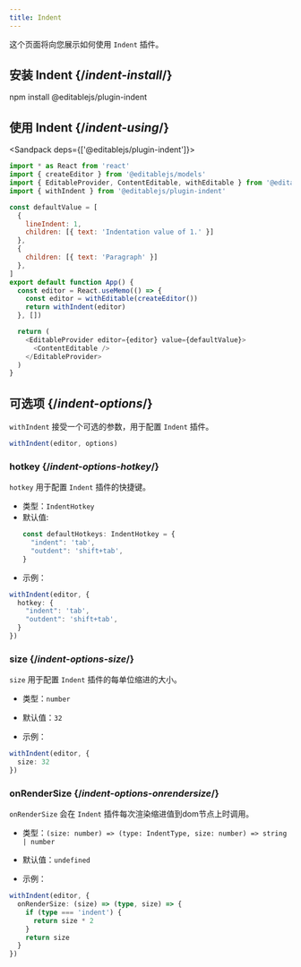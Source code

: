 ```yaml
---
title: Indent
---
```


<Intro>

这个页面将向您展示如何使用 `Indent` 插件。

</Intro>

## 安装 Indent {/*indent-install*/}

<TerminalBlock>

npm install @editablejs/plugin-indent

</TerminalBlock>

## 使用 Indent {/*indent-using*/}

<Sandpack deps={['@editablejs/plugin-indent']}>

```js
import * as React from 'react'
import { createEditor } from '@editablejs/models'
import { EditableProvider, ContentEditable, withEditable } from '@editablejs/editor'
import { withIndent } from '@editablejs/plugin-indent'

const defaultValue = [
  {
    lineIndent: 1,
    children: [{ text: 'Indentation value of 1.' }]
  },
  {
    children: [{ text: 'Paragraph' }]
  },
]
export default function App() {
  const editor = React.useMemo(() => {
    const editor = withEditable(createEditor())
    return withIndent(editor)
  }, [])

  return (
    <EditableProvider editor={editor} value={defaultValue}>
      <ContentEditable />
    </EditableProvider>
  )
}

```

</Sandpack>

## 可选项 {/*indent-options*/}

`withIndent` 接受一个可选的参数，用于配置 `Indent` 插件。

```js
withIndent(editor, options)
```

### hotkey {/*indent-options-hotkey*/}

`hotkey` 用于配置 `Indent` 插件的快捷键。

- 类型：`IndentHotkey`
- 默认值:
  ```ts
  const defaultHotkeys: IndentHotkey = {
    "indent": 'tab',
    "outdent": 'shift+tab',
  }
  ```
- 示例：

```ts
withIndent(editor, {
  hotkey: {
    "indent": 'tab',
    "outdent": 'shift+tab',
  }
})
```

### size {/*indent-options-size*/}

`size` 用于配置 `Indent` 插件的每单位缩进的大小。

- 类型：`number`
- 默认值：`32`

- 示例：

```ts
withIndent(editor, {
  size: 32
})
```

### onRenderSize {/*indent-options-onrendersize*/}

`onRenderSize` 会在 `Indent` 插件每次渲染缩进值到dom节点上时调用。

- 类型：`(size: number) => (type: IndentType, size: number) => string | number`
- 默认值：`undefined`

- 示例：

```ts
withIndent(editor, {
  onRenderSize: (size) => (type, size) => {
    if (type === 'indent') {
      return size * 2
    }
    return size
  }
})
```
